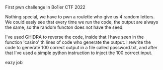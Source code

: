 First pwn challenge in Bo1ler CTF 2022 

Nothing special, 
we have to pwn a roulette who give us 4 random letters.
We could easly see that every time we run the code, the output are always the same, so the random functon does not have the seed

I've used GHIDRA to reverse the code, inside that I have seen in the function 'casino' th lines
of code who generate the output. I rewrite the code to generate 100 correct output 
in a file called password.txt, and after that I've used a simple python instruction to 
inject the 100 correct input. 

eazy job